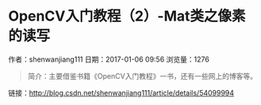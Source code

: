 # OpenCV入门教程（2）-Mat类之像素的读写
作者：shenwanjiang111
日期：2017-01-06 09:56
浏览量：1276
> 简介：主要借鉴书籍《OpenCV入门教程》一书，还有一些网上的博客等。

 链接：http://blog.csdn.net/shenwanjiang111/article/details/54099994
